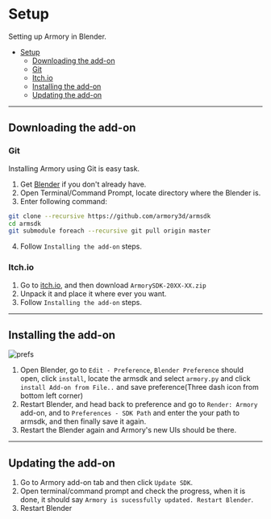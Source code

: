 # Setup

Setting up Armory in Blender.

- [Setup](#setup)
	- [Downloading the add-on](#downloading-the-add-on)
	- [Git](#git)
	- [Itch.io](#itchio)
	- [Installing the add-on](#installing-the-add-on)
	- [Updating the add-on](#updating-the-add-on)

---

## Downloading the add-on

### Git

Installing Armory using Git is easy task.

1. Get [Blender](https://www.blender.org/download/) if you don't already have.
2. Open Terminal/Command Prompt, locate directory where the Blender is.
3. Enter following command:
```bash
git clone --recursive https://github.com/armory3d/armsdk
cd armsdk
git submodule foreach --recursive git pull origin master
```
4. Follow `Installing the add-on` steps.

### Itch.io

1. Go to [itch.io](https://armory.itch.io/armory3d), and then download `ArmorySDK-20XX-XX.zip`
2. Unpack it and place it where ever you want.
3. Follow `Installing the add-on` steps.

---

## Installing the add-on

![prefs](../../docassets/setup_1.png ':size=800')

1. Open Blender, go to `Edit - Preference`, `Blender Preference` should open, click `install`, locate the armsdk and select `armory.py` and click `install Add-on from File..` and save preference(Three dash icon from bottom left corner)
2. Restart Blender, and head back to preference and go to `Render: Armory` add-on, and to `Preferences - SDK Path` and enter the your path to armsdk, and then finally save it again.
3. Restart the Blender again and Armory's new UIs should be there.

---

## Updating the add-on

1. Go to Armory add-on tab and then click `Update SDK`.
2. Open terminal/command prompt and check the progress, when it is done, it should say `Armory is sucessfully updated. Restart Blender`.
3. Restart Blender
